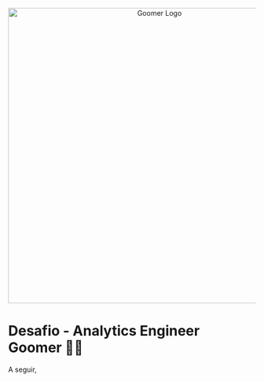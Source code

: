 <p align="center">
  <img src="https://recursos.goomer.com.br/hubfs/Rebranding/logo.png" alt="Goomer Logo" width="600">
</p>

# Desafio - Analytics Engineer Goomer 👩‍💻

A seguir, 